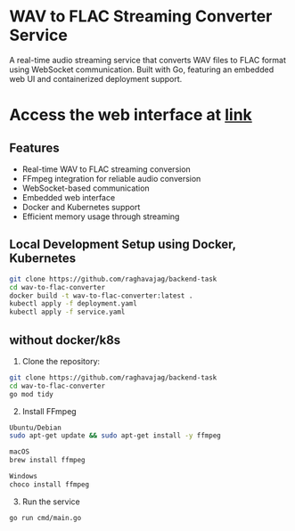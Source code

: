 # WAV to FLAC Streaming Converter Service

A real-time audio streaming service that converts WAV files to FLAC format using WebSocket communication. Built with Go, featuring an embedded web UI and containerized deployment support.
# Access the web interface at [link](http://4.240.97.177/static/)
## Features

- Real-time WAV to FLAC streaming conversion
- FFmpeg integration for reliable audio conversion
- WebSocket-based communication
- Embedded web interface
- Docker and Kubernetes support
- Efficient memory usage through streaming

## Local Development Setup using Docker, Kubernetes
```bash
git clone https://github.com/raghavajag/backend-task
cd wav-to-flac-converter
docker build -t wav-to-flac-converter:latest .
kubectl apply -f deployment.yaml
kubectl apply -f service.yaml
```
## without docker/k8s

1. Clone the repository:
```bash
git clone https://github.com/raghavajag/backend-task
cd wav-to-flac-converter
go mod tidy
```
2. Install FFmpeg
```bash
Ubuntu/Debian
sudo apt-get update && sudo apt-get install -y ffmpeg

macOS
brew install ffmpeg

Windows
choco install ffmpeg
```

3. Run the service
```bash
go run cmd/main.go
```
